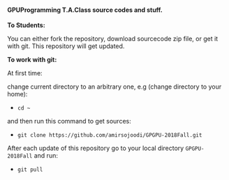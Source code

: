 #### GPUProgramming T.A.Class source codes and stuff.

 **To Students:**

 You can either fork the repository, download sourcecode zip file, or get it with git. This repository will get updated.

**To work with git:**

At first time:

change current directory to an arbitrary one, e.g (change directory to your home):

* `cd ~`
 
and then run this command to get sources:

* `git clone https://github.com/amirsojoodi/GPGPU-2018Fall.git`

After each update of this repository go to your local directory `GPGPU-2018Fall` and run:

* `git pull`
